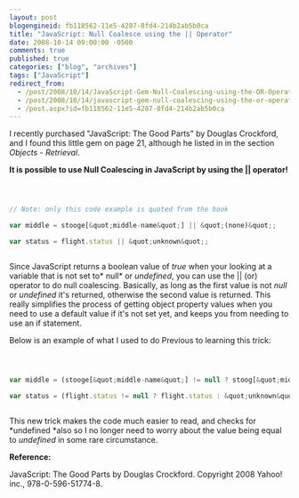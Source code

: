 ```yaml
---
layout: post
blogengineid: fb118562-11e5-4287-8fd4-214b2ab5b0ca
title: "JavaScript: Null Coalesce using the || Operator"
date: 2008-10-14 09:00:00 -0500
comments: true
published: true
categories: ["blog", "archives"]
tags: ["JavaScript"]
redirect_from: 
  - /post/2008/10/14/JavaScript-Gem-Null-Coalescing-using-the-OR-Operator
  - /post/2008/10/14/javascript-gem-null-coalescing-using-the-or-operator
  - /post.aspx?id=fb118562-11e5-4287-8fd4-214b2ab5b0ca
---
```

<!-- more -->


I recently purchased &quot;JavaScript: The Good Parts&quot; by Douglas Crockford, and I found this little gem on page 21, although he listed in in the section *Objects - Retrieval*.



**It is possible to use Null Coalescing in JavaScript by using the || operator!**



```javascript



// Note: only this code example is quoted from the book

var middle = stooge[&quot;middle-name&quot;] || &quot;(none)&quot;;

var status = flight.status || &quot;unknown&quot;;



```



Since JavaScript returns a boolean value of *true* when your looking at a variable that is not set to* null* or *undefined*, you can use the || (or) operator to do null coalescing. Basically, as long as the first value is not *null* or *undefined* it&#39;s returned, otherwise the second value is returned. This really simplifies the process of getting object property values when you need to use a default value if it&#39;s not set yet, and keeps you from needing to use an if statement.



Below is an example of what I used to do Previous to learning this trick: 



```javascript



var middle = (stooge[&quot;middle-name&quot;] != null ? stoog[&quot;middle-name&quot;] : &quot;(none)&quot;);

var status = (flight.status != null ? flight.status : &quot;unknown&quot;);



```



This new trick makes the code much easier to read, and checks for *undefined *also so I no longer need to worry about the value being equal to *undefined* in some rare circumstance.



 



**Reference:**

JavaScript: The Good Parts by Douglas Crockford. Copyright 2008 Yahoo! inc., 978-0-596-51774-8. 

